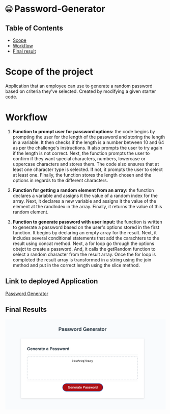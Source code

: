 # 🤐 Password-Generator

## Table of Contents
- [Scope](#scope-of-project)
- [Workflow](#workflow)
- [Final result](#final-results)

# Scope of the project
Application that an employee can use to generate a random password based on criteria they’ve selected. Created by modifying a given starter code.

# Workflow
1. **Function to prompt user for password options:** the code begins by prompting the user for the length of the password and storing the length in a variable. It then checks if the length is a number between 10 and 64 as per the challenge's instructions. It also prompts the user to try again if the length is not correct. Next, the function prompts the user to confirm if they want special characters, numbers, lowercase or uppercase characters and stores them. The code also ensures that at least one character type is selected. If not, it prompts the user to select at least one. Finally, the function stores the length chosen and the options in regards to the different characters.

2. **Function for getting a random element from an array:** the function declares a variable and assigns it the value of a random index for the array. Next, it declares a new variable and assigns it the value of the element at the randIndex in the array. Finally, it returns the value of this random element.  

3. **Function to generate password with user input:** the function is written to generate a password based on the user's options stored in the first function. It begins by declaring an empty array for the result. Next, it includes several conditional statements that add the carachters to the result using concat method. Next, a for loop go through the options obejct to create a password. And, it calls the getRandom function to select a random character from the result array. Once the for loop is completed the result array is transformed in a string using the join method and put in the correct length using the slice method.

## Link to deployed Application
[Password Generator](https://clelia-m.github.io/passwordgenerator/)

## Final Results
![Password Generator result](https://github.com/Clelia-M/passwordgenerator/blob/22d615de67c3d80705089b17070385c0aca26370/Password%20Generator_final%20results.png)
